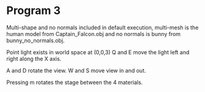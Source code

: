 
Program 3
=====
Multi-shape and no normals included in default execution, multi-mesh is the human model from Captain_Falcon.obj and no normals is bunny from bunny_no_normals.obj.

Point light exists in world space at (0,0,3)
Q and E move the light left and right along the X axis.

A and D rotate the view.
W and S move view in and out.

Pressing m rotates the stage between the 4 materials.